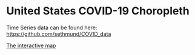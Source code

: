 # United States COVID-19 Choropleth

Time Series data can be found here: https://github.com/sethmund/COVID_data

[The interactive map](https://sethmund.github.io/covid_map)